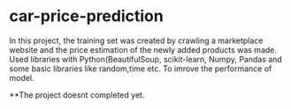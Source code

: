 # car-price-prediction
In this project, the training set was created by crawling a marketplace website and the price estimation of the newly added products was made. 
Used libraries with Python(BeautifulSoup, scikit-learn, Numpy, Pandas and some basic libraries like random,time etc. To imrove the performance of model.

**The project doesnt completed yet.
